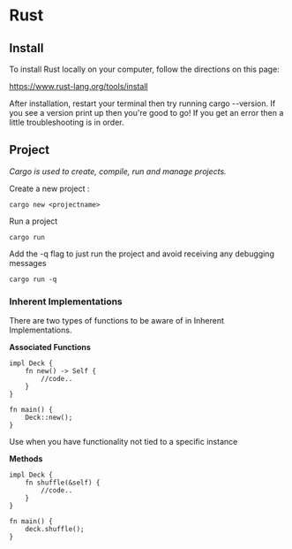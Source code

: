 # Rust

## Install
To install Rust locally on your computer, follow the directions on this page:
<br/>

https://www.rust-lang.org/tools/install <br/>



After installation, restart your terminal then try running cargo --version. If you see a version print up then you're good to go! If you get an error then a little troubleshooting is in order.

## Project

*Cargo is used to create, compile, run and manage projects.*

Create a new project :

```
cargo new <projectname>
```

Run a project

```
cargo run
```

Add the -q flag to just run the project and avoid receiving any debugging messages

```
cargo run -q
```



### Inherent Implementations
There are two types of functions to be aware of in Inherent Implementations.

**Associated Functions**
```
impl Deck {
    fn new() -> Self {
        //code..
    }
}

fn main() {
    Deck::new();
}
```
Use when you have functionality not tied to a specific instance
<br/>

**Methods**
```
impl Deck {
    fn shuffle(&self) {
        //code..
    }
}

fn main() {
    deck.shuffle();
}
```
